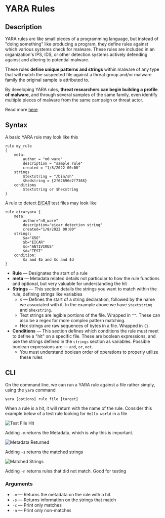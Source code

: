 # YARA Rules
## Description
YARA rules are like small pieces of a programming language, but instead of "doing something" like producing a program, they define rules against which various systems check for malware. These rules are included in an organization's IPS, IDS, or other detection systems actively defending against and altering to potential malware. 

These rules **define unique patterns and strings** within malware of any type that will match the suspected file against a threat group and/or malware family the original sample is attributed to. 

By developing YARA rules, **threat researchers can begin building a profile of malware**, and through several samples of the same family, even identify multiple pieces of malware from the same campaign or threat actor. 

Read more [here](https://blog.malwarebytes.com/security-world/technology/2017/09/explained-yara-rules/)


## Syntax
A basic YARA rule may look like this
```
rule my_rule
{
	meta:
		author = "n0_ware"
		description = "sample rule"
		created = "1/8/2022 00:00"
	strings
		$textstring = "/bin/sh"
		$hedstring = {2f62696e2f7368}
	conditions
		$textstring or $hexstring
}
```

A rule to detect *[EICAR](https://www.eicar.org/?page_id=3950)*  test files may look like
```
rule eicaryara {    
	meta:      
		author="n0_ware"      
		description="eicar detection string"
		created="1/8/2022 00:00"
	strings:      
		$a="X5O"      
		$b="EICAR"      
		$c="ANTIVIRUS"      
		$d="TEST"    
	condition:      
		$a and $b and $c and $d  
}
```
- **Rule** &mdash; Designates the start of a rule
- **meta** &mdash; Metadata related details not particular to how the rule functions and optional, but very valuable for understanding the hit
- **Strings** &mdash; This section details the strings you want to match within the rule, defining strings like variables
	- `$` &mdash; Defines the start of a string declaration, followed by the name we associated with it. In the example above we have `$textstring` and `$hexstring`. 
	- Text strings are legible portions of the file. Wrapped in `""`. These can also be a regex for more complex pattern matching. 
	- Hex strings are raw sequences of bytes in a file. Wrapped in `{}`.
- **Conditions** &mdash; This section defines which conditions the rule must meet to define a "hit" on a specific file. These are boolean expressions, and use the strings defined in the `strings` section as variables. Possible boolean expressions are &mdash; `and`, `or`, `not`. 
	- You must understand boolean order of operations to properly utilize these rules

## CLI
On the command line, we can run a YARA rule against a file rather simply, using the `yara` command

```
yara [options] rule_file [target]
```

When a rule is a hit, it will return with the name of the rule. Consider this example below of a test rule looking for `Hello world` in a file

![Test File Hit](Photos%20(Concepts)/YARA-Rules-Testing.png)

Adding `-m` returns the Metadata, which is why this is important.

![Metadata Returned](Photos%20(Concepts)/YARA-Rules-Testing-Meatdata.png)

Adding `-s` returns the matched strings

![Matched Strings](Photos%20(Concepts)/YARA-Rules-Testing-Matched-Strings.png)

Adding `-n` returns rules that did not match. Good for testing
### Arguments
- `-m` &mdash; Returns the metadata on the rule with a hit. 
- `-s` &mdash; Returns information on the strings that match
- `-c` &mdash; Print only matches
- `-n` &mdash; Print only non-matches
 
